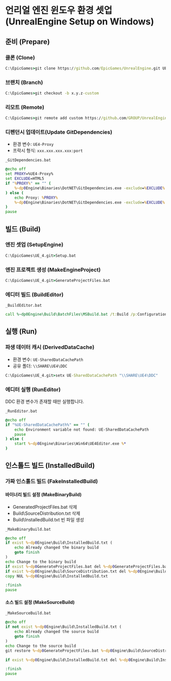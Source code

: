 # 언리얼 엔진 윈도우 환경 셋업 (UnrealEngine Setup on Windows)

## 준비 (Prepare)

### 클론 (Clone)

```bat
C:\EpicGames>git clone https://github.com/EpicGames/UnrealEngine.git UE_4.git
```

### 브랜치 (Branch)

```bat
C:\EpicGames>git checkout -b x.y.z-custom
```

### 리모트 (Remote)

```bat
C:\EpicGames>git remote add custom https://github.com/GROUP/UnrealEngine.git
```

### 디펜던시 업데이트(Update GitDependencies)

* 환경 변수: `UE4-Proxy`
* 프락시 형식: `xxx.xxx.xxx.xxx:port`

`_GitDependencies.bat`

```bat
@echo off
set PROXY=%UE4-Proxy%
set EXCLUDE=HTML5
if "%PROXY%" == "" (
    %~dp0Engine\Binaries\DotNET\GitDependencies.exe -exclude=%EXCLUDE%
) else (
    echo Proxy: %PROXY%
    %~dp0Engine\Binaries\DotNET\GitDependencies.exe -exclude=%EXCLUDE% -proxy=%PROXY%
)
pause
```

## 빌드 (Build)

### 엔진 셋업 (SetupEngine)

```bat
C:\EpicGames\UE_4.git>Setup.bat
```

### 엔진 프로젝트 생성 (MakeEngineProject)

```bat
C:\EpicGames\UE_4.git>GenerateProjectFiles.bat
```

### 에디터 빌드 (BuildEditor)

`_BuildEditor.bat`

```bat
call %~dp0Engine\Build\BatchFiles\MSBuild.bat /t:Build /p:Configuration="Development Editor" /p:Platform=Win64 /m
```

## 실행 (Run)

### 파생 데이터 캐시 (DerivedDataCache)

* 환경 변수: `UE-SharedDataCachePath`
* 공유 폴더: `\\SHARE\UE4\DDC`

```bat
C:\EpicGames\UE_4.git>setx UE-SharedDataCachePath "\\SHARE\UE4\DDC"
```

### 에디터 실행 (RunEditor)

DDC 환경 변수가 존재할 때만 실행합니다.

`_RunEditor.bat`

```bat
@echo off
if "%UE-SharedDataCachePath%" == "" (
	echo Environment variable not found: UE-SharedDataCachePath
	pause
) else (
	start %~dp0Engine\Binaries\Win64\UE4Editor.exe %*
)
```

## 인스톨드 빌드 (InstalledBuild)

### 가짜 인스톨드 빌드 (FakeInstalledBuild)

#### 바이너리 빌드 설정 (MakeBinaryBuild)

* GeneratedProjectFiles.bat 삭제
* Build\SourceDistribution.txt 삭제
* Build\InstalledBuild.txt 빈 파일 생성

`_MakeBinaryBuild.bat`

```bat
@echo off
if exist %~dp0Engine\Build\InstalledBuild.txt (
    echo Already changed the binary build
    goto finish
)
echo Change to the binary build
if exist %~dp0GenerateProjectFiles.bat del %~dp0GenerateProjectFiles.bat
if exist %~dp0Engine\Build\SourceDistribution.txt del %~dp0Engine\Build\SourceDistribution.txt
copy NUL %~dp0Engine\Build\InstalledBuild.txt

:finish
pause
```

#### 소스 빌드 설정 (MakeSourceBuild)

`_MakeSourceBuild.bat`

```bat
@echo off
if not exist %~dp0Engine\Build\InstalledBuild.txt (
    echo Already changed the source build
    goto finish
)
echo Change to the source build
git restore %~dp0GenerateProjectFiles.bat %~dp0Engine\Build\SourceDistribution.txt

if exist %~dp0Engine\Build\InstalledBuild.txt del %~dp0Engine\Build\InstalledBuild.txt

:finish
pause
```